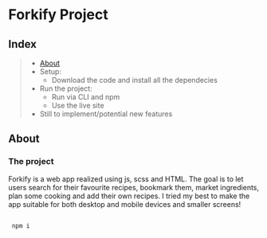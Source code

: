 # Forkify Project

## Index

[//]: <> (prettier ignore)

> - [About](https://github.com/LinkShake/forkify-app#about)
> - Setup:
>   - Download the code and install all the dependecies
> - Run the project:
>   - Run via CLI and npm
>   - Use the live site
> - Still to implement/potential new features

## About

### The project

Forkify is a web app realized using js, scss and HTML. The goal is to let users search for their favourite recipes, bookmark them, market ingredients, plan some cooking and add their own recipes.
I tried my best to make the app suitable for both desktop and mobile devices and smaller screens!

```

 npm i

```
